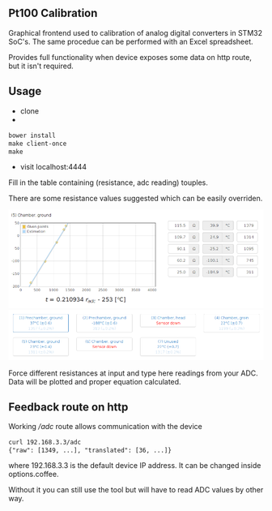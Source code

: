 Pt100 Calibration
-----------------

Graphical frontend used to calibration of analog digital converters in
STM32 SoC's. The same procedue can be performed with an Excel spreadsheet.

Provides full functionality when device exposes some data on http route,
but it isn't required.

Usage
-----

* clone
*

    bower install
    make client-once
    make

* visit localhost:4444

Fill in the table containing (resistance, adc reading) touples.

There are some resistance values suggested which can be easily overriden.

![alt tag](doc/plot.png)
![alt tag](doc/readings.png)

Force different resistances at input and type here readings from your ADC.
Data will be plotted and proper equation calculated.

Feedback route on http
----------------------

Working */adc* route allows communication with the device

    curl 192.168.3.3/adc
    {"raw": [1349, ...], "translated": [36, ...]}

where 192.168.3.3 is the default device IP address. It can be changed
inside options.coffee.

Without it you can still use the tool but will have to read ADC values
by other way.
